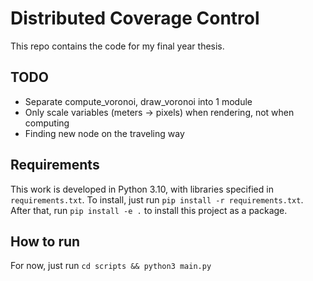 # Distributed Coverage Control

This repo contains the code for my final year thesis.

## TODO

* Separate compute_voronoi, draw_voronoi into 1 module
* Only scale variables (meters -> pixels) when rendering, not when computing
* Finding new node on the traveling way

## Requirements

This work is developed in Python 3.10, with libraries specified in `requirements.txt`. To install, just run
`pip install -r requirements.txt`. After that, run `pip install -e .` to install this project as a package.

## How to run

For now, just run `cd scripts && python3 main.py`
